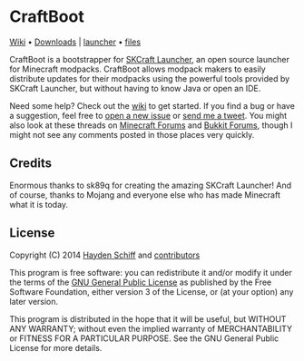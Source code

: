 # CraftBoot

[Wiki](//github.com/oxguy3/craftboot/wiki) &bull; [Downloads](//github.com/oxguy3/craftboot/releases) | [launcher](//github.com/oxguy3/craftboot-launcher) &bull; [files](//github.com/oxguy3/craftboot-files)

CraftBoot is a bootstrapper for [SKCraft Launcher](https://github.com/skcraft/launcher), an open source launcher for Minecraft modpacks. CraftBoot allows modpack makers to easily distribute updates for their modpacks using the powerful tools provided by SKCraft Launcher, but without having to know Java or open an IDE.

Need some help? Check out the [wiki](//github.com/oxguy3/craftboot/wiki) to get started. If you find a bug or have a suggestion, feel free to [open a new issue](//github.com/oxguy3/craftboot/issues) or [send me a tweet](//twitter.com/NyanAttack). You might also look at these threads on [Minecraft Forums](http://www.minecraftforum.net/topic/2532463-) and [Bukkit Forums](http://forums.bukkit.org/threads/251705/), though I might not see any comments posted in those places very quickly.


## Credits

Enormous thanks to sk89q for creating the amazing SKCraft Launcher! And of course, thanks to Mojang and everyone else who has made Minecraft what it is today.


## License

Copyright (C) 2014 [Hayden Schiff](//oxguy3.github.io) and [contributors](//github.com/oxguy3/craftboot/graphs/contributors)

This program is free software: you can redistribute it and/or modify it under the terms of the [GNU General Public License](http://www.gnu.org/licenses/gpl.html) as published by the Free Software Foundation, either version 3 of the License, or (at your option) any later version.

This program is distributed in the hope that it will be useful, but WITHOUT ANY WARRANTY; without even the implied warranty of MERCHANTABILITY or FITNESS FOR A PARTICULAR PURPOSE. See the GNU General Public License for more details.

